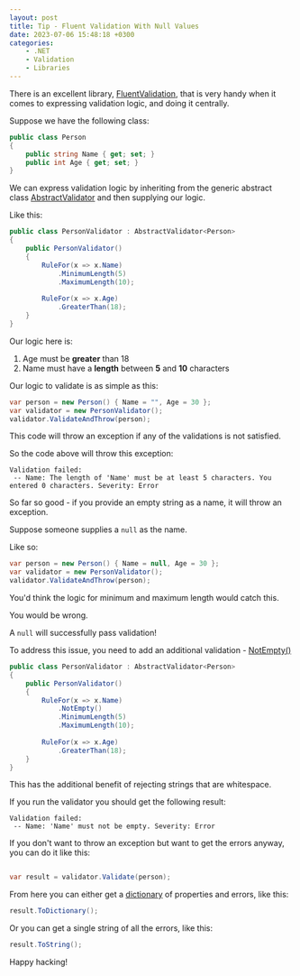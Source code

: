 ```yaml
---
layout: post
title: Tip - Fluent Validation With Null Values
date: 2023-07-06 15:48:18 +0300
categories:
    - .NET
    - Validation
    - Libraries
---
```

There is an excellent library, [FluentValidation](https://fluentvalidation.net/), that is very handy when it comes to expressing validation logic, and doing it centrally.

Suppose we have the following class:


```csharp
public class Person
{
    public string Name { get; set; }
    public int Age { get; set; }
}
```

We can express validation logic by inheriting from the generic abstract class [AbstractValidator](https://docs.fluentvalidation.net/en/latest/start.html) and then supplying our logic.

Like this:

```csharp
public class PersonValidator : AbstractValidator<Person>
{
    public PersonValidator()
    {
        RuleFor(x => x.Name)
            .MinimumLength(5)
            .MaximumLength(10);
        
        RuleFor(x => x.Age)
            .GreaterThan(18);
    }
}
```

Our logic here is:

1. Age must be **greater** than 18
1. Name must have a **length** between **5** and **10** characters

Our logic to validate is as simple as this:

```csharp
var person = new Person() { Name = "", Age = 30 };
var validator = new PersonValidator();
validator.ValidateAndThrow(person);
```

This code will throw an exception if any of the validations is not satisfied.

So the code above will throw this exception:

```plaintext
Validation failed:
 -- Name: The length of 'Name' must be at least 5 characters. You entered 0 characters. Severity: Error
```

So far so good - if you provide an empty string as a name, it will throw an exception.

Suppose someone supplies a `null` as the name.

Like so:

```csharp
var person = new Person() { Name = null, Age = 30 };
var validator = new PersonValidator();
validator.ValidateAndThrow(person);
```

You'd think the logic for minimum and maximum length would catch this.

You would be wrong.

A `null` will successfully pass validation!

To address this issue, you need to add an additional validation - [NotEmpty()](https://docs.fluentvalidation.net/en/latest/built-in-validators.html?highlight=notempty#notempty-validator)

```csharp
public class PersonValidator : AbstractValidator<Person>
{
    public PersonValidator()
    {
        RuleFor(x => x.Name)
            .NotEmpty()
            .MinimumLength(5)
            .MaximumLength(10);
        
        RuleFor(x => x.Age)
            .GreaterThan(18);
    }
}
```

This has the additional benefit of rejecting strings that are whitespace.

If you run the validator you should get the following result:

```plaintext
Validation failed:
 -- Name: 'Name' must not be empty. Severity: Error
```

If you don't want to throw an exception but want to get the errors anyway, you can do it like this:

```csharp  

var result = validator.Validate(person);
```

From here you can either get a [dictionary](https://learn.microsoft.com/en-us/dotnet/api/system.collections.generic.dictionary-2?view=net-7.0) of properties and errors, like this:

```csharp
result.ToDictionary();
```


Or you can get a single string of all the errors, like this:

```csharp
result.ToString();
```

Happy hacking!